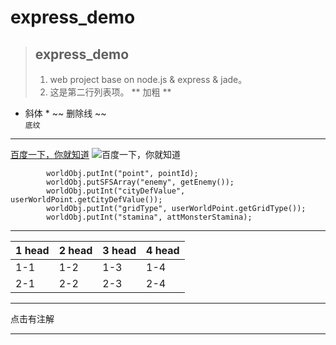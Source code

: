 # express_demo
> ## express_demo
>1. web project base on node.js &amp; express &amp; jade。
>2. 这是第二行列表项。
** 加粗 **
* 斜体 *
~~ 删除线 ~~  
` 底纹 `

---
[百度一下，你就知道](http://www.baidu.com)
![百度一下，你就知道](https://www.baidu.com/img/baidu_jgylogo3.gif)  
```
        worldObj.putInt("point", pointId);
        worldObj.putSFSArray("enemy", getEnemy());
        worldObj.putInt("cityDefValue", userWorldPoint.getCityDefValue());
        worldObj.putInt("gridType", userWorldPoint.getGridType());
        worldObj.putInt("stamina", attMonsterStamina);
``` 
***
1 head | 2 head | 3 head | 4 head
-------| -------| -------| -------
1-1    | 1-2    | 1-3    | 1-4
2-1    | 2-2    | 2-3    | 2-4
***
点击有注解
***